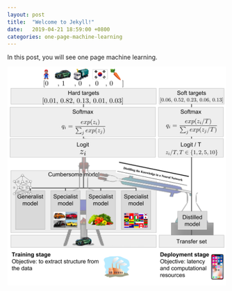 ```yaml
---
layout: post
title:  "Welcome to Jekyll!"
date:   2019-04-21 18:59:00 +0800
categories: one-page-machine-learning
---
```

In this post, you will see one page machine learning.

![knowledge-distillation](../img/img_ml/knowledge-distillation.png)
